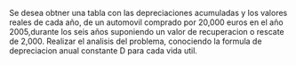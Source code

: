 Se desea obtner una tabla con las depreciaciones acumuladas y los valores reales de cada año, de un automovil comprado por 20,000 euros en el año 2005,durante los seis años suponiendo un valor de recuperacion o rescate de 2,000. Realizar el analisis del  problema, conociendo la formula de depreciacion anual constante D para cada vida util.
